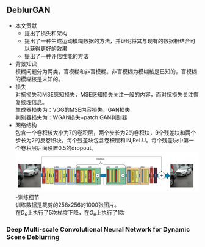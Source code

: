 ## DeblurGAN  
- 本文贡献  
  - 提出了损失和架构  
  - 提出了一种生成运动模糊数据的方法，并证明将其与现有的数据相结合可以获得更好的效果  
  - 提出了一种评估性能的方法
- 背景知识  
  模糊问题分为两类，盲模糊和非盲模糊。非盲模糊为模糊核是已知的，盲模糊的模糊核是未知的。
- 损失  
  对抗损失和MSE感知损失，MSE感知损失关注一般的内容，而对抗损失关注恢复纹理信息。    
  生成器损失为：VGG的MSE内容损失，GAN损失  
  判别器损失为：WGAN损失+patch GAN判别器
- 网络结构  
  包含一个卷积核大小为7的卷积层，两个步长为2的卷积块，9个残差块和两个步长为2的反卷积块。每个残差块包含卷积层和IN,ReLU。每个残差块中第一个卷积层后面设置0.5的dropout。  
  ![](https://github.com/sfxz035/DL-Learning/raw/master/picture/DeburGAN.png)   
-训练细节  
训练数据是裁剪的256x256的1000张图片。  
在$D_θ$上执行了5次梯度下降，在$G_θ$上执行了1次   

###  Deep Multi-scale Convolutional Neural Network for Dynamic Scene Deblurring   

<!--stackedit_data:
eyJoaXN0b3J5IjpbMjIzMzMzNjU0LDEyMDM2OTA0MzksMjAyNT
Q4MjI5MywtNDI2NTkwNDkyLC05NjM3MDE5MzEsMTExNTk1Mzc5
MywzMzM2OTM4ODIsMTU4NjAwMTY4MCwtMTE0MzE5NTc1MiwxOT
c5OTU5MTk3LDI2MzQwMTQwNSwtMjEwMDQ1NDc4NywtNTYwMjA5
MDExLC0xMjgzNjcwNzM4XX0=
-->